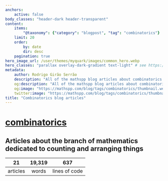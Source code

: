 ```yaml
---
anchors:
    active: false
body_classes: "header-dark header-transparent"
content:
    items:
        "@taxonomy": {"category": "blogpost", "tag": "combinatorics"}
    limit: 20
    order:
        by: date
        dir: desc
    pagination: true
hero_image_url: /user/themes/myquark/images/common_hero.webp
hero_classes: "parallax overlay-dark-gradient text-light" # see https://demo.getgrav.org/blog-skeleton/blog/hero-classes
metadata:
    author: Rodrigo Girão Serrão
    description: "All of the mathspp blog articles about combinatorics."
    og:description: "All of the mathspp blog articles about combinatorics."
    og:image: "https://mathspp.com/blog/tags/combinatorics/thumbnail.webp"
    twitter:image: "https://mathspp.com/blog/tags/combinatorics/thumbnail.webp"
title: "Combinatorics blog articles"
---
```


# <a href="/blog/tags/combinatorics" class="label label-primary tag-title">combinatorics</a>


## Articles about the branch of mathematics dedicated to counting and arranging things



<table class="stats-table">
    <thead>
        <tr>
            <th style="text-align: center;">21</th>
            <th style="text-align: center;">19,319</th>
            <th style="text-align: center;">637</th>
        </tr>
    </thead>
    <tbody>
        <tr>
            <td style="text-align: center;">articles</td>
            <td style="text-align: center;">words</td>
            <td style="text-align: center;">lines of code</td>
        </tr>
    </tbody>
</table>